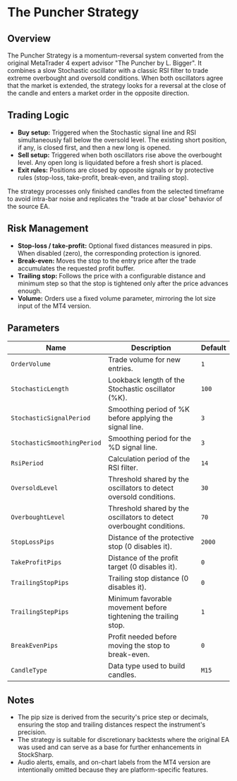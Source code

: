 # The Puncher Strategy

## Overview
The Puncher Strategy is a momentum-reversal system converted from the original MetaTrader 4 expert advisor "The Puncher by L. Bigger". It combines a slow Stochastic oscillator with a classic RSI filter to trade extreme overbought and oversold conditions. When both oscillators agree that the market is extended, the strategy looks for a reversal at the close of the candle and enters a market order in the opposite direction.

## Trading Logic
- **Buy setup:** Triggered when the Stochastic signal line and RSI simultaneously fall below the oversold level. The existing short position, if any, is closed first, and then a new long is opened.
- **Sell setup:** Triggered when both oscillators rise above the overbought level. Any open long is liquidated before a fresh short is placed.
- **Exit rules:** Positions are closed by opposite signals or by protective rules (stop-loss, take-profit, break-even, and trailing stop).

The strategy processes only finished candles from the selected timeframe to avoid intra-bar noise and replicates the "trade at bar close" behavior of the source EA.

## Risk Management
- **Stop-loss / take-profit:** Optional fixed distances measured in pips. When disabled (zero), the corresponding protection is ignored.
- **Break-even:** Moves the stop to the entry price after the trade accumulates the requested profit buffer.
- **Trailing stop:** Follows the price with a configurable distance and minimum step so that the stop is tightened only after the price advances enough.
- **Volume:** Orders use a fixed volume parameter, mirroring the lot size input of the MT4 version.

## Parameters
| Name | Description | Default |
| --- | --- | --- |
| `OrderVolume` | Trade volume for new entries. | `1` |
| `StochasticLength` | Lookback length of the Stochastic oscillator (%K). | `100` |
| `StochasticSignalPeriod` | Smoothing period of %K before applying the signal line. | `3` |
| `StochasticSmoothingPeriod` | Smoothing period for the %D signal line. | `3` |
| `RsiPeriod` | Calculation period of the RSI filter. | `14` |
| `OversoldLevel` | Threshold shared by the oscillators to detect oversold conditions. | `30` |
| `OverboughtLevel` | Threshold shared by the oscillators to detect overbought conditions. | `70` |
| `StopLossPips` | Distance of the protective stop (0 disables it). | `2000` |
| `TakeProfitPips` | Distance of the profit target (0 disables it). | `0` |
| `TrailingStopPips` | Trailing stop distance (0 disables it). | `0` |
| `TrailingStepPips` | Minimum favorable movement before tightening the trailing stop. | `1` |
| `BreakEvenPips` | Profit needed before moving the stop to break-even. | `0` |
| `CandleType` | Data type used to build candles. | `M15` |

## Notes
- The pip size is derived from the security's price step or decimals, ensuring the stop and trailing distances respect the instrument's precision.
- The strategy is suitable for discretionary backtests where the original EA was used and can serve as a base for further enhancements in StockSharp.
- Audio alerts, emails, and on-chart labels from the MT4 version are intentionally omitted because they are platform-specific features.
